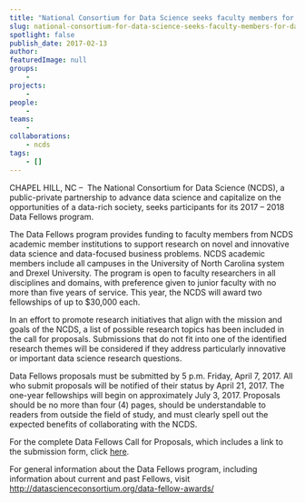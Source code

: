 ```yaml
---
title: "National Consortium for Data Science seeks faculty members for Data Fellows program"
slug: national-consortium-for-data-science-seeks-faculty-members-for-data-fellows-program
spotlight: false
publish_date: 2017-02-13
author: 
featuredImage: null
groups:
    - 
projects:
    - 
people:
    - 
teams: 
    - 
collaborations:
    - ncds
tags:
    - []
---
```

CHAPEL HILL, NC –  The National Consortium for Data Science (NCDS), a public-private partnership to advance data science and capitalize on the opportunities of a data-rich society, seeks participants for its 2017 – 2018 Data Fellows program.<!--more-->

The Data Fellows program provides funding to faculty members from NCDS academic member institutions to support research on novel and innovative data science and data-focused business problems. NCDS academic members include all campuses in the University of North Carolina system and Drexel University. The program is open to faculty researchers in all disciplines and domains, with preference given to junior faculty with no more than five years of service. This year, the NCDS will award two fellowships of up to $30,000 each.

In an effort to promote research initiatives that align with the mission and goals of the NCDS, a list of possible research topics has been included in the call for proposals. Submissions that do not fit into one of the identified research themes will be considered if they address particularly innovative or important data science research questions.

Data Fellows proposals must be submitted by 5 p.m. Friday, April 7, 2017. All who submit proposals will be notified of their status by April 21, 2017. The one-year fellowships will begin on approximately July 3, 2017. Proposals should be no more than four (4) pages, should be understandable to readers from outside the field of study, and must clearly spell out the expected benefits of collaborating with the NCDS.

For the complete Data Fellows Call for Proposals, which includes a link to the submission form, click <a href="http://datascienceconsortium.org/data-fellows/">here</a>.

For general information about the Data Fellows program, including information about current and past Fellows, visit <a href="http://datascienceconsortium.org/data-fellow-awards/">http://datascienceconsortium.org/data-fellow-awards/</a>
